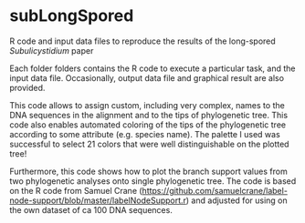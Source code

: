 # subLongSpored
R code and input data files to reproduce the results of the long-spored _Subulicystidium_ paper

Each folder folders contains the R code to execute a particular task, and the input data file. 
Occasionally, output data file and graphical result are also provided. 

This code allows to assign custom, including very complex, names to the DNA sequences in the alignment and to the tips of phylogenetic tree.
This code also enables automated coloring of the tips of the phylogenetic tree according to some attribute (e.g. species name). The palette I used was successful to select 21 colors that were well distinguishable on the plotted tree!

Furthermore, this code shows how to plot the branch support values from two phylogenetic analyses onto single phylogenetic tree. The code is based on the R code from Samuel Crane (https://github.com/samuelcrane/label-node-support/blob/master/labelNodeSupport.r) and adjusted for using on the own dataset of ca 100 DNA sequences. 

